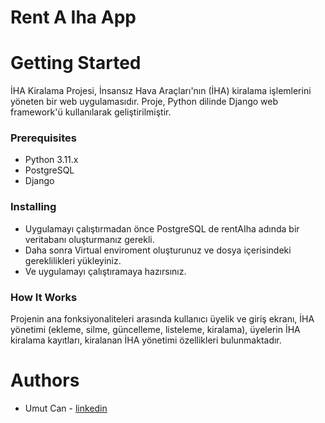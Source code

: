 # Rent A Iha App

# Getting Started
İHA Kiralama Projesi, İnsansız Hava Araçları'nın (İHA) kiralama işlemlerini yöneten bir web uygulamasıdır. Proje, Python dilinde Django web framework'ü kullanılarak geliştirilmiştir.

### Prerequisites
- Python 3.11.x
- PostgreSQL
- Django

### Installing
- Uygulamayı çalıştırmadan önce PostgreSQL de rentAIha adında bir veritabanı oluşturmanız gerekli.
- Daha sonra Virtual enviroment oluşturunuz ve dosya içerisindeki gereklilikleri yükleyiniz.
- Ve uygulamayı çalıştıramaya hazırsınız.

### How It Works
Projenin ana fonksiyonaliteleri arasında kullanıcı üyelik ve giriş ekranı, İHA yönetimi (ekleme, silme, güncelleme, listeleme, kiralama), üyelerin İHA kiralama kayıtları, kiralanan İHA yönetimi özellikleri bulunmaktadır.

# Authors
- Umut Can - [linkedin](https://www.linkedin.com/in/umut-can-0a7417157/)
